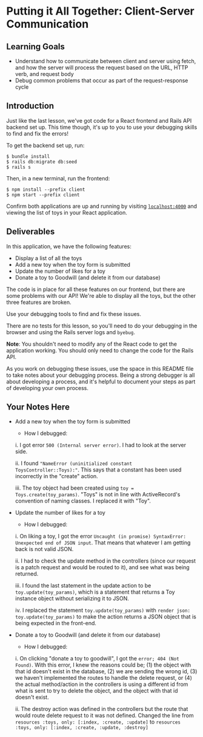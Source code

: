 # Putting it All Together: Client-Server Communication

## Learning Goals

- Understand how to communicate between client and server using fetch, and how
  the server will process the request based on the URL, HTTP verb, and request
  body
- Debug common problems that occur as part of the request-response cycle

## Introduction

Just like the last lesson, we've got code for a React frontend and Rails API
backend set up. This time though, it's up to you to use your debugging skills to
find and fix the errors!

To get the backend set up, run:

```console
$ bundle install
$ rails db:migrate db:seed
$ rails s
```

Then, in a new terminal, run the frontend:

```console
$ npm install --prefix client
$ npm start --prefix client
```

Confirm both applications are up and running by visiting
[`localhost:4000`](http://localhost:4000) and viewing the list of toys in your
React application.

## Deliverables

In this application, we have the following features:

- Display a list of all the toys
- Add a new toy when the toy form is submitted
- Update the number of likes for a toy
- Donate a toy to Goodwill (and delete it from our database)

The code is in place for all these features on our frontend, but there are some
problems with our API! We're able to display all the toys, but the other three
features are broken.

Use your debugging tools to find and fix these issues.

There are no tests for this lesson, so you'll need to do your debugging in the
browser and using the Rails server logs and `byebug`.

**Note**: You shouldn't need to modify any of the React code to get the
application working. You should only need to change the code for the Rails API.

As you work on debugging these issues, use the space in this README file to take
notes about your debugging process. Being a strong debugger is all about
developing a process, and it's helpful to document your steps as part of
developing your own process.

## Your Notes Here

- Add a new toy when the toy form is submitted

  - How I debugged:

  i. I got error `500 (Internal server error)`. I had to look at the server side.

  ii. I found `"NameError (uninitialized constant ToysController::Toys):"`. This says that a constant has been used incorrectly in the "create" action.

  iii. The toy object had been created using `toy = Toys.create(toy_params)`. "Toys" is not in line with ActiveRecord's convention of naming classes. I replaced it with "Toy".

- Update the number of likes for a toy

  - How I debugged:

  i. On liking a toy, I got the error  `Uncaught (in promise) SyntaxError: Unexpected end of JSON input`. That means that whatever I am getting back is not valid JSON.

  ii. I had to check the update method in the controllers (since our request is a patch request and would be routed to it), and see what was being returned.

  iii. I found the last statement in the update action to be `toy.update(toy_params)`, which is a statement that returns a Toy instance object without serializing it to JSON.

  iv. I replaced the statement `toy.update(toy_params)` with `render json: toy.update(toy_params)` to make the action returns a JSON object that is being expected in the front-end.

- Donate a toy to Goodwill (and delete it from our database)

  - How I debugged:
  
  i. On clicking "donate a toy to goodwill", I got the `error; 404 (Not Found)`. With this error, I knew the reasons could be; (1) the object with that id doesn't exist in the database, (2) we are sending the wrong id, (3) we haven't implemented the routes to handle the delete request, or (4) the actual method/action in the controllers is using a different id from what is sent to try to delete the object, and the object with that id doesn't exist.

  ii. The destroy action was defined in the controllers but the route that would route delete request to it was not defined. Changed the line from `resources :toys, only: [:index, :create, :update]` to `resources :toys, only: [:index, :create, :update, :destroy]`
